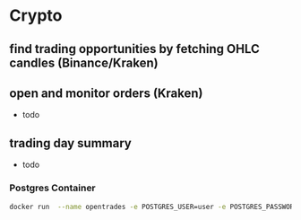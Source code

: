 # Crypto
 
## find trading opportunities by fetching OHLC candles (Binance/Kraken) 

## open and monitor orders (Kraken) 
- todo

## trading day summary 
- todo

### Postgres Container
```bash
docker run  --name opentrades -e POSTGRES_USER=user -e POSTGRES_PASSWORD=password -e POSTGRES_DB=opentrades -p 5432:5432  postgres:14.4
```
